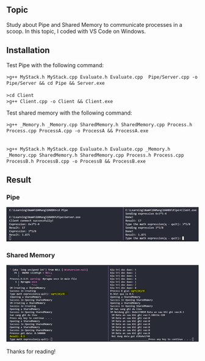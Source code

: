 ## Topic
Study about Pipe and Shared Memory to communicate processes in a scoop. In this topic, I coded with VS Code on Windows.

## Installation
Test Pipe with the following command:
```
>g++ MyStack.h MyStack.cpp Evaluate.h Evaluate.cpp  Pipe/Server.cpp -o Pipe/Server && cd Pipe && Server.exe

>cd Client
>g++ Client.cpp -o Client && Client.exe
```
Test shared memory with the following command:
```
>g++ _Memory.h _Memory.cpp SharedMemory.h SharedMemory.cpp Process.h Process.cpp ProcessA.cpp -o ProcessA && ProcessA.exe


>g++ MyStack.h MyStack.cpp Evaluate.h Evaluate.cpp _Memory.h _Memory.cpp SharedMemory.h SharedMemory.cpp Process.h Process.cpp ProcessB.h ProcessB.cpp -o ProcessB && ProcessB.exe
```

## Result
### Pipe
!["Pipe result"](screenshots/Pipe1.png)
### Shared Memory
!["Shared Memory result"](screenshots/SharedMemory1.png)


Thanks for reading!


